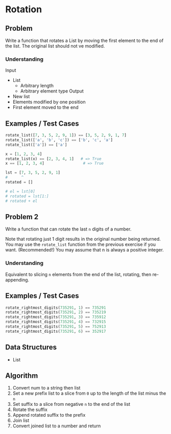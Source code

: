 # Rotation

## Problem

Write a function that rotates a List by moving the first element to the end of the list. The original list should not ve modified.

### Understanding

Input
- List
	- Arbitrary length
	- Arbitrary element type
Output
- New list
- Elements modified by one position
- First element moved to the end

## Examples / Test Cases

```python
rotate_list([7, 3, 5, 2, 9, 1]) == [3, 5, 2, 9, 1, 7]
rotate_list(['a', 'b', 'c']) == ['b', 'c', 'a']
rotate_list(['a']) == ['a']

x = [1, 2, 3, 4]
rotate_list(x) == [2, 3, 4, 1]   # => True
x == [1, 2, 3, 4]                 # => True

lst = [7, 3, 5, 2, 9, 1]
#      ^
rotated = []

# el = lst[0]
# rotated = lst[1:]
# rotated + el
```

## Problem 2

Write a function that can rotate the last `n` digits of a number.

Note that rotating just 1 digit results in the original number being returned.
You may use the `rotate_list` function from the previous exercise if you want. (Recommended!)
You may assume that n is always a positive integer.

### Understanding

Equivalent to slicing `n` elements from the end of the list, rotating, then re-appending.

## Examples / Test Cases

```python
rotate_rightmost_digits(735291, 1) == 735291
rotate_rightmost_digits(735291, 2) == 735219
rotate_rightmost_digits(735291, 3) == 735912
rotate_rightmost_digits(735291, 4) == 732915
rotate_rightmost_digits(735291, 5) == 752913
rotate_rightmost_digits(735291, 6) == 352917
```

## Data Structures

- List

## Algorithm

1. Convert num to a string then list
1. Set a new prefix list to a slice from `0` up to the length of the list minus the `n`
2. Set suffix to a slice from negative `n` to the end of the list
3. Rotate the suffix
4. Append rotated suffix to the prefix
5. Join list
6. Convert joined list to a number and return
